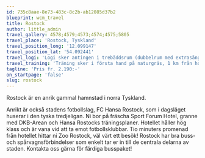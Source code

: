 ```yaml
---
id: 735c8aae-8e73-483c-8c2b-ab12085d37b2
blueprint: wcm_travel
title: Rostock
author: little_admin
travel_gallery: 4578;4579;4573;4574;4575;5805
travel_place: 'Rostock, Tyskland'
travel_position_long: '12.099147'
travel_position_lat: '54.092441'
travel_logi: 'Logi sker antingen i trebäddsrum (dubbelrum med extrasäng), dubbelrum eller enkelrum. Enkelrum mot tillägg. Samtliga rum inkluderar egen dusch, WC och TV.'
travel_training: 'Träning sker i första hand på naturgräs, 1 km från hotellet. I vårt paket ingår 4 pass á 1,5 tim. Träning på FC Hansa Rostocks träningsanläggning – alldeles intill hotellet, sker i mån av plats.'
tagline: 'Pris fr. 2.190:-'
on_startpage: 'false'
slug: rostock
---
```

<p>Rostock är en anrik gammal hamnstad i norra Tyskland.</p>
<p>Anrikt är också stadens fotbollslag, FC Hansa Rostock, som i dagsläget huserar i den tyska tredjeligan. Ni bor på fräscha Sport Forum Hotel, granne med DKB-Arean och Hansa Rostocks träningsplaner. Hotellet håller hög klass och är vana vid att ta emot fotbollsklubbar. Tio minuters promenad från hotellet hittar ni Zoo Rostock, väl värt ett besök! Rostock har bra buss- och spårvagnsförbindelser som enkelt tar er in till de centrala delarna av staden. Kontakta oss gärna för färdiga busspaket!</p>
